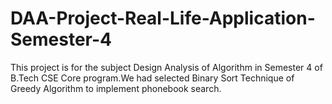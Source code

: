 # DAA-Project-Real-Life-Application-Semester-4
This project is for the subject Design Analysis of Algorithm in Semester 4 of B.Tech CSE Core program.We had selected Binary Sort Technique of Greedy Algorithm to implement phonebook search.

